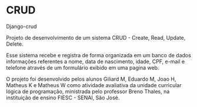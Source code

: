 # CRUD

Django-crud

Projeto de desenvolvimento de um sistema CRUD - Create, Read, Update, Delete.

Esse sistema recebe e registra de forma organizada em um banco de dados informações referentes a nome, data de nascimento, idade, CPF, e-mail e telefone
através de um formulário exibido em uma pagina web.

O projeto foi desenvolvido pelos alunos Giliard M, Eduardo M, Joao H, Matheus K e Matheus W como atividade avaliativa da unidade curricular lógica de programação,
ministrada pelo professor Breno Thales, na instituição de ensino FIESC - SENAI, São José.
